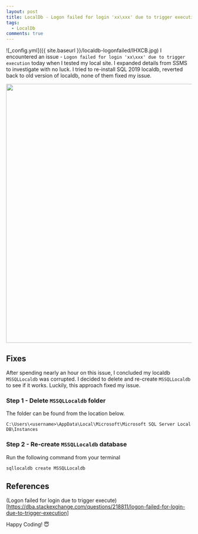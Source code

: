 ```yaml
---
layout: post
title: LocalDb - Logon failed for login 'xx\xxx' due to trigger execution
tags:  
  - LocalDb  
comments: true
---
```


![_config.yml]({{ site.baseurl }}/localdb-logonfailed/IHXCB.jpg)
I encountered an issue - `Logon failed for login 'xx\xxx' due to trigger execution` today when I tested my local site. I expanded details from SSMS to investigate with no luck. I tried to re-install SQL 2019 localdb, reverted back to old version of localdb, none of them fixed my issue. 

<img src="/images/localdb-logonfailed/PWVB2.png" width="700" style="display:block"/>

## Fixes
After spending nearly an hour on this issue, I concluded my localdb `MSSQLLocaldb` was corrupted. I decided to delete and re-create `MSSQLLocaldb` to see if it works. Luckily, this approach fixed my issue.


### Step 1 - Delete `MSSQLLocaldb` folder 

The folder can be found from the location below.

```
C:\Users\<username>\AppData\Local\Microsoft\Microsoft SQL Server Local DB\Instances
```

### Step 2 - Re-create `MSSQLLocaldb` database

Run the following command from your terminal

```
sqllocaldb create MSSQLLocaldb

```


## References

(Logon failed for login due to trigger execute)[https://dba.stackexchange.com/questions/218811/logon-failed-for-login-due-to-trigger-execution]

Happy Coding! 😇